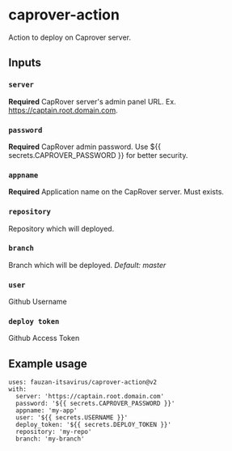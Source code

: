 # caprover-action
Action to deploy on Caprover server.


## Inputs

### `server`

**Required** CapRover server's admin panel URL. Ex. https://captain.root.domain.com.

### `password`

**Required** CapRover admin password. Use ${{ secrets.CAPROVER_PASSWORD }} for better security.

### `appname`

**Required** Application name on the CapRover server. Must exists.

### `repository`

Repository which will deployed.

### `branch`

Branch which will be deployed. *Default: master*

### `user`

Github Username

### `deploy token`

Github Access Token



## Example usage
```
uses: fauzan-itsavirus/caprover-action@v2
with:
  server: 'https://captain.root.domain.com'
  password: '${{ secrets.CAPROVER_PASSWORD }}'
  appname: 'my-app'
  user: '${{ secrets.USERNAME }}'
  deploy_token: '${{ secrets.DEPLOY_TOKEN }}'
  repository: 'my-repo'
  branch: 'my-branch'
```